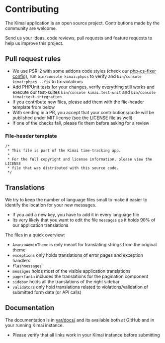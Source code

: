 # Contributing

The Kimai application is an open source project. Contributions made by the community are welcome. 

Send us your ideas, code reviews, pull requests and feature requests to help us improve this project.

## Pull request rules

- We use PSR-2 with some addons code styles (check our [php-cs-fixer config](.php_cs.dist)), run `bin/console kimai:phpcs` to verify and `bin/console kimai:phpcs --fix` to fix violations
- Add PHPUnit tests for your changes, verify everything still works and execute our test-suites `bin/console kimai:test-unit` and `bin/console kimai:test-integration`
- If you contribute new files, please add them with the file-header template from below
- With sending in a PR, you accept that your contributions/code will be published under MIT license (see the LICENSE file as well)
- If one of the checks fail, please fix them before asking for a review

### File-header template 
```
/*
 * This file is part of the Kimai time-tracking app.
 *
 * For the full copyright and license information, please view the LICENSE
 * file that was distributed with this source code.
 */
```

## Translations

We try to keep the number of language files small to make it easier to identify the location for your new messages.

- If you add a new key, you have to add it in every language file
- Its very likely that you want to edit the file `messages` as it holds 90% of our application translations 

The files in a quick overview:

- `AvanzuAdminTheme` is only meant for translating strings from the original theme
- `exceptions` only holds translations of error pages and exception handlers
- `flashmessages`
- `messages` holds most of the visible application translations
- `pagerfanta` includes the translations for the pagination component
- `sidebar` holds all the translations of the right sidebar
- `validators` only hold translations related to violations/validation of submitted form data (or API calls)

## Documentation

The documentation is in [var/docs/](var/docs/) and its available both at GitHub and in your running Kimai instance.

- Please verify that all links work in your Kimai instance before submitting

